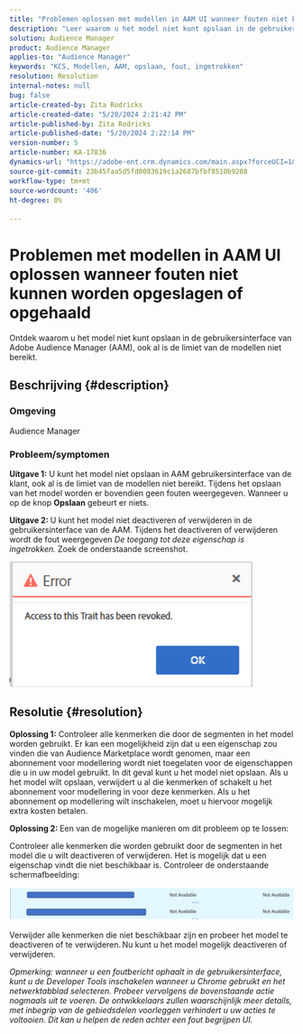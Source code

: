 ```yaml
---
title: "Problemen oplossen met modellen in AAM UI wanneer fouten niet kunnen worden opgeslagen of opgehaald"
description: "Leer waarom u het model niet kunt opslaan in de gebruikersinterface van Adobe Audience Manager (AAM), ook al is de limiet van de modellen niet bereikt."
solution: Audience Manager
product: Audience Manager
applies-to: "Audience Manager"
keywords: "KCS, Modellen, AAM, opslaan, fout, ingetrokken"
resolution: Resolution
internal-notes: null
bug: false
article-created-by: Zita Rodricks
article-created-date: "5/20/2024 2:21:42 PM"
article-published-by: Zita Rodricks
article-published-date: "5/20/2024 2:22:14 PM"
version-number: 5
article-number: KA-17836
dynamics-url: "https://adobe-ent.crm.dynamics.com/main.aspx?forceUCI=1&pagetype=entityrecord&etn=knowledgearticle&id=40abfe45-b416-ef11-9f8a-6045bd026dc7"
source-git-commit: 23b45faa5d5fd0083619c1a2687bfbf8510b9208
workflow-type: tm+mt
source-wordcount: '406'
ht-degree: 0%

---
```


# Problemen met modellen in AAM UI oplossen wanneer fouten niet kunnen worden opgeslagen of opgehaald


Ontdek waarom u het model niet kunt opslaan in de gebruikersinterface van Adobe Audience Manager (AAM), ook al is de limiet van de modellen niet bereikt.

## Beschrijving {#description}


### <b>Omgeving</b>

Audience Manager



### <b>Probleem/symptomen</b>



<b>Uitgave 1:</b> U kunt het model niet opslaan in AAM gebruikersinterface van de klant, ook al is de limiet van de modellen niet bereikt. Tijdens het opslaan van het model worden er bovendien geen fouten weergegeven. Wanneer u op de knop <b>Opslaan</b> gebeurt er niets.



<b>Uitgave 2: </b>U kunt het model niet deactiveren of verwijderen in de gebruikersinterface van de AAM. Tijdens het deactiveren of verwijderen wordt de fout weergegeven *De toegang tot deze eigenschap is ingetrokken.* Zoek de onderstaande screenshot.





![](assets/___41abfe45-b416-ef11-9f8a-6045bd026dc7___.png)


## Resolutie {#resolution}


<b>Oplossing 1:</b> Controleer alle kenmerken die door de segmenten in het model worden gebruikt. Er kan een mogelijkheid zijn dat u een eigenschap zou vinden die van Audience Marketplace wordt genomen, maar een abonnement voor modellering wordt niet toegelaten voor de eigenschappen die u in uw model gebruikt. In dit geval kunt u het model niet opslaan. Als u het model wilt opslaan, verwijdert u al die kenmerken of schakelt u het abonnement voor modellering in voor deze kenmerken. Als u het abonnement op modellering wilt inschakelen, moet u hiervoor mogelijk extra kosten betalen.



<b>Oplossing 2: </b>Een van de mogelijke manieren om dit probleem op te lossen:

Controleer alle kenmerken die worden gebruikt door de segmenten in het model die u wilt deactiveren of verwijderen. Het is mogelijk dat u een eigenschap vindt die niet beschikbaar is. Controleer de onderstaande schermafbeelding:



![](assets/6ce5c786-9e7b-ec11-8d21-0022480aace4.png)

Verwijder alle kenmerken die niet beschikbaar zijn en probeer het model te deactiveren of te verwijderen. Nu kunt u het model mogelijk deactiveren of verwijderen.





*Opmerking: wanneer u een foutbericht ophaalt in de gebruikersinterface, kunt u de Developer Tools inschakelen wanneer u Chrome gebruikt en het netwerktabblad selecteren. Probeer vervolgens de bovenstaande actie nogmaals uit te voeren. De ontwikkelaars zullen waarschijnlijk meer details, met inbegrip van de gebiedsdelen voorleggen verhindert u uw acties te voltooien. Dit kan u helpen de reden achter een fout begrijpen UI.*
